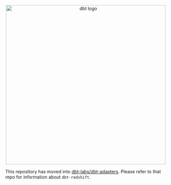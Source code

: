 <p align="center">
  <img src="https://raw.githubusercontent.com/dbt-labs/dbt/ec7dee39f793aa4f7dd3dae37282cc87664813e4/etc/dbt-logo-full.svg" alt="dbt logo" width="500"/>
</p>

This repository has moved into [dbt-labs/dbt-adapters](https://www.github.com/dbt-labs/dbt-adapters).
Please refer to that repo for information about `dbt-redshift`.

